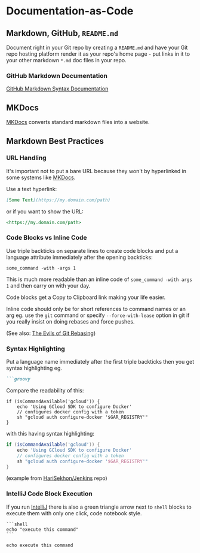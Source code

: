 # Documentation-as-Code

## Markdown, GitHub, `README.md`

Document right in your Git repo by creating a `README.md` and have your Git repo hosting platform render it as your
repo's home page - put links in it to your other markdown `*.md` doc files in your repo.

### GitHub Markdown Documentation

[GitHub Markdown Syntax Documentation](https://docs.github.com/en/get-started/writing-on-github/getting-started-with-writing-and-formatting-on-github/basic-writing-and-formatting-syntax)

## MKDocs

[MKDocs](mkdocs.md) converts standard markdown files into a website.

## Markdown Best Practices

### URL Handling

It's important not to put a bare URL because they won't by hyperlinked in some systems like [MKDocs](mkdocs.md).

Use a text hyperlink:

```markdown
[Some Text](https://my.domain.com/path)
```

or if you want to show the URL:

```markdown
<https://my.domain.com/path>
```

### Code Blocks vs Inline Code

Use triple backticks on separate lines to create code blocks and put a language attribute immediately after the opening
backticks:

```shell
some_command -with -args 1
```

This is much more readable than an inline code of `some_command -with args 1` and then carry on with your day.

Code blocks get a Copy to Clipboard link making your life easier.

Inline code should only be for short references to command names or an arg eg.
use the `git` command or specify `--force-with-lease` option in git if you really insist on doing rebases and force
pushes.

(See also: [The Evils of Git Rebasing](https://medium.com/@harisekhon/the-evils-of-git-rebasing-beec34a607c7))

### Syntax Highlighting

Put a language name immediately after the first triple backticks then you get syntax highlighting eg.

````markdown
```groovy
````

Compare the readability of this:

```
if (isCommandAvailable('gcloud')) {
    echo 'Using GCloud SDK to configure Docker'
    // configures docker config with a token
    sh "gcloud auth configure-docker '$GAR_REGISTRY'"
}
```

with this having syntax highlighting:

```groovy
if (isCommandAvailable('gcloud')) {
    echo 'Using GCloud SDK to configure Docker'
    // configures docker config with a token
    sh "gcloud auth configure-docker '$GAR_REGISTRY'"
}
```

(example from [HariSekhon/Jenkins](https://github.com/HariSekhon/Jenkins) repo)

### IntelliJ Code Block Execution

If you run [IntelliJ](intellij.md) there is also a green triangle arrow next to `shell` blocks to execute them with
only one click, code notebook style.

````
```shell
echo "execute this command"
```
````

```shell
echo execute this command
```
